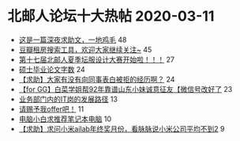 # 北邮人论坛十大热帖 2020-03-11

- [这是一篇深夜求助文，一地鸡毛](https://bbs.byr.cn/article/Talking/6186839) 48
- [豆瓣租房搜索工具，欢迎大家继续关注~](https://bbs.byr.cn/article/Home/122662) 45
- [第十七届北邮人夏季坛服设计大赛开始啦！！！](https://bbs.byr.cn/article/Tshirt/89719) 27
- [硕士毕业论文字数](https://bbs.byr.cn/article/Paper/38298) 24
- [【求助】大家有没有向同事表白被拒的经历啊？](https://bbs.byr.cn/article/Feeling/3141367) 24
- [【for GG】白菜学姐帮92年靠谱山东小妹诚意征友【微信号改好了](https://bbs.byr.cn/article/Friends/1954215) 23
- [业务部门内的IT岗的发展路径](https://bbs.byr.cn/article/Job/2079731) 13
- [请赐予我offer吧！](https://bbs.byr.cn/article/GoAbroad/368912) 11
- [电脑小白求推荐笔记本电脑](https://bbs.byr.cn/article/Notebook/181234) 10
- [【求助】求问小米ailab年终奖月份，看脉脉说小米公司平均不到2](https://bbs.byr.cn/article/WorkLife/1140082) 9


